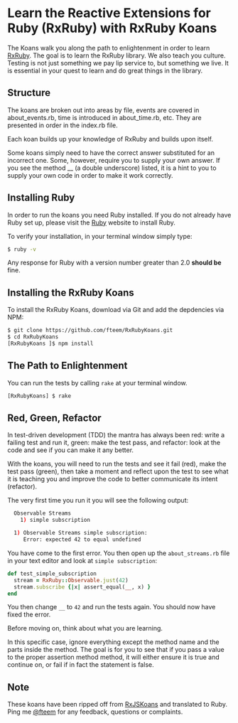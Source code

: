 
# Learn the Reactive Extensions for Ruby (RxRuby) with RxRuby Koans #

The Koans walk you along the path to enlightenment in order to learn [RxRuby](https://github.com/Reactive-Extensions/RxRuby). The goal is to learn the RxRuby library. We also teach you culture. Testing is not just something we pay lip service to, but something we live. It is essential in your quest to learn and do great things in the library.

## Structure ##

The koans are broken out into areas by file, events are covered in about_events.rb, time is introduced in about_time.rb, etc. They are presented in order in the index.rb file.

Each koan builds up your knowledge of RxRuby and builds upon itself.

Some koans simply need to have the correct answer substituted for an incorrect one. Some, however, require you to supply your own answer. If you see the method __ (a double underscore) listed, it is a hint to you to supply your own code in order to make it work correctly.

## Installing Ruby ##

In order to run the koans you need Ruby installed. If you do not already have Ruby set up, please visit the
[Ruby](https://www.ruby-lang.org/en/) website to install Ruby.

To verify your installation, in your terminal window simply type:
```bash
$ ruby -v
```
Any response for Ruby with a version number greater than 2.0 **should be** fine.

## Installing the RxRuby Koans ##

To install the RxRuby Koans, download via Git and add the depdencies via NPM:
```bash
$ git clone https://github.com/fteem/RxRubyKoans.git
$ cd RxRubyKoans
[RxRubyKoans ]$ npm install
```

## The Path to Enlightenment ##

You can run the tests by calling `rake` at your terminal window.
```bash
[RxRubyKoans] $ rake
```

## Red, Green, Refactor ##

In test-driven development (TDD) the mantra has always been red: write a failing test and run it, green: make the test pass, and refactor: look at the code and see if you can make it any better.

With the koans, you will need to run the tests and see it fail (red), make the test pass (green), then take a moment and reflect upon the test to see what it is teaching you and improve the code to better communicate its intent (refactor).

The very first time you run it you will see the following output:
```bash
  Observable Streams
    1) simple subscription

  1) Observable Streams simple subscription:
     Error: expected 42 to equal undefined
```

You have come to the first error. You then open up the `about_streams.rb` file in your text editor and look at `simple subscription`:

```rb
def test_simple_subscription
  stream = RxRuby::Observable.just(42)
  stream.subscribe {|x| assert_equal(__, x) }
end
```

You then change `__` to `42` and run the tests again. You should now have fixed the error.

Before moving on, think about what you are learning.

In this specific case, ignore everything except the method name  and the parts inside the method. The goal is for you to see that if you pass a value to the proper assertion method method, it will either ensure it is true and continue on, or fail if in fact the statement is false.

## Note

These koans have been ripped off from [RxJSKoans](https://github.com/Reactive-Extensions/RxJSKoans)
and translated to Ruby. Ping me [@fteem](https://twitter.com/fteem) for any feedback, questions or complaints.
